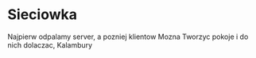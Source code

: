 # Sieciowka
Najpierw odpalamy server, a pozniej klientow
Mozna Tworzyc pokoje i do nich dolaczac,
Kalambury
